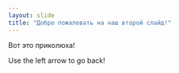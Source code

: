```yaml
---
layout: slide
title: "Добро пожаловать на наш второй слайд!"
---
```

Вот это приколюха!

Use the left arrow to go back!

